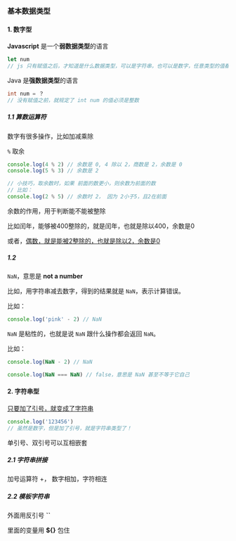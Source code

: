 ### 基本数据类型

#### 1. 数字型

**Javascript** 是一个**弱数据类型**的语言

~~~javascript
let num
// js 只有赋值之后，才知道是什么数据类型，可以是字符串，也可以是数字，任意类型的值都可以
~~~

Java 是**强数据类型**的语言

~~~java
int num = ？
// 没有赋值之前，就规定了 int num 的值必须是整数
~~~

##### 1.1 算数运算符

数字有很多操作，比如加减乘除

`%` 取余

~~~javascript
console.log(4 % 2) // 余数是 0, 4 除以 2，商数是 2，余数是 0
console.log(5 % 3) // 余数是 2

// 小技巧，取余数时，如果 前面的数更小，则余数为前面的数
// 比如：
console.log(2 % 5) // 余数时 2， 因为 2小于5，且2在前面
~~~

余数的作用，用于判断能不能被整除

比如闰年，能够被400整除的，就是闰年，也就是除以400，余数是0

或者，<u>偶数，就是能被2整除的，也就是除以2，余数是0</u>

##### 1.2

`NaN`，意思是 **not a number**

比如，用字符串减去数字，得到的结果就是 `NaN`，表示计算错误。

比如：

~~~javascript
console.log('pink' - 2) // NaN
~~~

`NaN` 是粘性的，也就是说 `NaN` 跟什么操作都会返回 `NaN`。

比如：

~~~javascript
console.log(NaN - 2) // NaN

console.log(NaN === NaN) // false，意思是 NaN 甚至不等于它自己
~~~

#### 2. 字符串型

<u>只要加了引号，就变成了字符串</u>

~~~javascript
console.log('123456')
// 虽然是数字，但是加了引号，就是字符串类型了！
~~~

单引号、双引号可以互相嵌套

##### 2.1 字符串拼接

加号运算符 +， 数字相加，字符相连

##### 2.2 模板字符串

外面用反引号 **``**

里面的变量用 **${}** 包住





